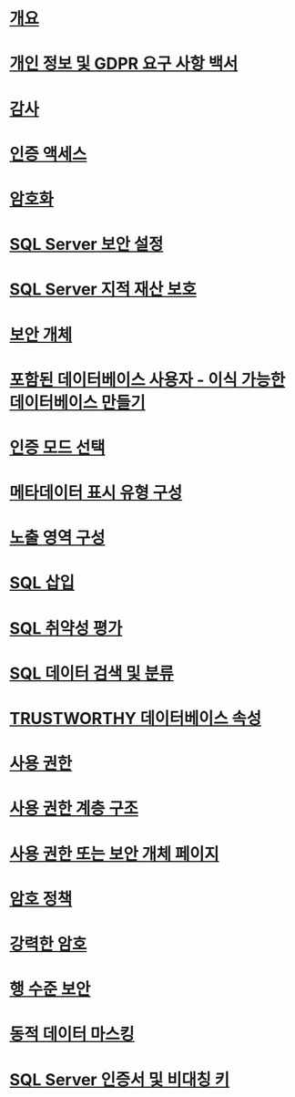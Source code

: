 # [개요](security-center-for-sql-server-database-engine-and-azure-sql-database.md)  
# [개인 정보 및 GDPR 요구 사항 백서](microsoft-sql-and-the-gdpr-requirements.md) 
# [감사](../../relational-databases/security/auditing/sql-server-audit-database-engine.md)
# [인증 액세스](../../relational-databases/security/authentication-access/getting-started-with-database-engine-permissions.md)
# [암호화](../../relational-databases/security/encryption/sql-server-encryption.md)
# [SQL Server 보안 설정](securing-sql-server.md)  
# [SQL Server 지적 재산 보호](protecting-your-sql-server-intellectual-property.md)  
# [보안 개체](securables.md)  
# [포함된 데이터베이스 사용자 - 이식 가능한 데이터베이스 만들기](contained-database-users-making-your-database-portable.md)  
# [인증 모드 선택](choose-an-authentication-mode.md)  
# [메타데이터 표시 유형 구성](metadata-visibility-configuration.md)  
# [노출 영역 구성](surface-area-configuration.md)  
# [SQL 삽입](sql-injection.md)
# [SQL 취약성 평가](sql-vulnerability-assessment.md)  
# [SQL 데이터 검색 및 분류](sql-data-discovery-and-classification.md)  
# [TRUSTWORTHY 데이터베이스 속성](trustworthy-database-property.md)  
# [사용 권한](permissions-database-engine.md)  
# [사용 권한 계층 구조](permissions-hierarchy-database-engine.md)  
# [사용 권한 또는 보안 개체 페이지](permissions-or-securables-page.md)  
# [암호 정책](password-policy.md)  
# [강력한 암호](strong-passwords.md)  
# [행 수준 보안](row-level-security.md)  
# [동적 데이터 마스킹](dynamic-data-masking.md)  
# [SQL Server 인증서 및 비대칭 키](sql-server-certificates-and-asymmetric-keys.md)  
